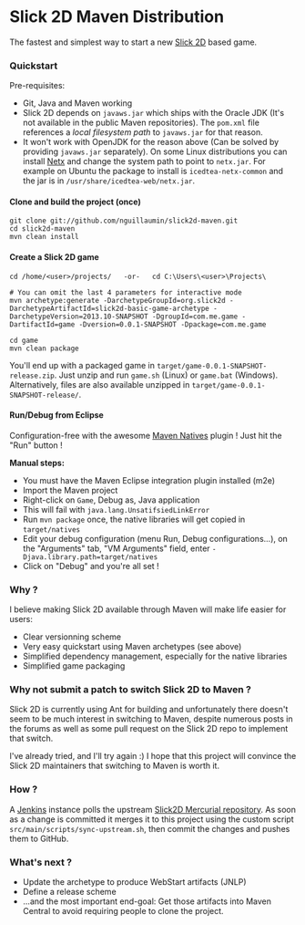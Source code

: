# Slick 2D Maven Distribution

The fastest and simplest way to start a new [Slick 2D](http://www.slick2d.org/) based game.

### Quickstart

Pre-requisites:
* Git, Java and Maven working
* Slick 2D depends on `javaws.jar` which ships with the Oracle JDK (It's not available in the public Maven repositories). The `pom.xml` file references a *local filesystem path* to `javaws.jar` for that reason.
* It won't work with OpenJDK for the reason above (Can be solved by providing `javaws.jar` separately). On some Linux distributions you can install [Netx](http://jnlp.sourceforge.net/netx/) and change the system path to point to `netx.jar`. For example on Ubuntu the package to install is `icedtea-netx-common` and the jar is in `/usr/share/icedtea-web/netx.jar`.

#### Clone and build the project (once)

```
git clone git://github.com/nguillaumin/slick2d-maven.git
cd slick2d-maven
mvn clean install
```

#### Create a Slick 2D game

```
cd /home/<user>/projects/   -or-   cd C:\Users\<user>\Projects\

# You can omit the last 4 parameters for interactive mode
mvn archetype:generate -DarchetypeGroupId=org.slick2d -DarchetypeArtifactId=slick2d-basic-game-archetype -DarchetypeVersion=2013.10-SNAPSHOT -DgroupId=com.me.game -DartifactId=game -Dversion=0.0.1-SNAPSHOT -Dpackage=com.me.game

cd game
mvn clean package
```

You'll end up with a packaged game in `target/game-0.0.1-SNAPSHOT-release.zip`. Just unzip and run `game.sh` (Linux) or `game.bat` (Windows). Alternatively, files are also available unzipped in `target/game-0.0.1-SNAPSHOT-release/`.

#### Run/Debug from Eclipse

Configuration-free with the awesome [Maven Natives](https://code.google.com/p/mavennatives/#Eclipse_Plugin) plugin ! Just hit the "Run" button ! 

**Manual steps:**

* You must have the Maven Eclipse integration plugin installed (m2e)
* Import the Maven project
* Right-click on `Game`, Debug as, Java application
* This will fail with `java.lang.UnsatifsiedLinkError`
* Run `mvn package` once, the native libraries will get copied in `target/natives`
* Edit your debug configuration (menu Run, Debug configurations...), on the "Arguments" tab, "VM Arguments" field, enter `-Djava.library.path=target/natives`
* Click on "Debug" and you're all set !

### Why ?

I believe making Slick 2D available through Maven will make life easier for users:

* Clear versionning scheme
* Very easy quickstart using Maven archetypes (see above)
* Simplified dependency management, especially for the native libraries
* Simplified game packaging

### Why not submit a patch to switch Slick 2D to Maven ?

Slick 2D is currently using Ant for building and unfortunately there doesn't seem to be much interest in switching to Maven, despite numerous posts in the forums as well as some pull request on the Slick 2D repo to implement that switch.

I've already tried, and I'll try again :) I hope that this project will convince the Slick 2D maintainers that switching to Maven is worth it.

### How ?

A [Jenkins](http://www.jenkins-ci.org/) instance polls the upstream [Slick2D Mercurial repository](http://bitbucket.org/kevglass/slick/). As soon as a change is committed it merges it to this project using the custom script `src/main/scripts/sync-upstream.sh`, then commit the changes and pushes them to GitHub.

### What's next ?

* Update the archetype to produce WebStart artifacts (JNLP)
* Define a release scheme
* ...and the most important end-goal: Get those artifacts into Maven Central to avoid requiring people to clone the project.

